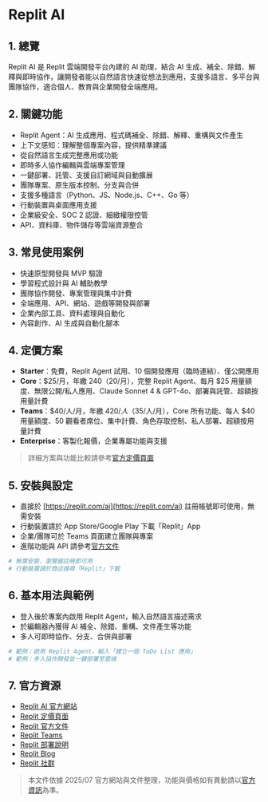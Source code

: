 # Replit AI

## 1. 總覽
Replit AI 是 Replit 雲端開發平台內建的 AI 助理，結合 AI 生成、補全、除錯、解釋與即時協作，讓開發者能以自然語言快速從想法到應用，支援多語言、多平台與團隊協作，適合個人、教育與企業開發全端應用。

## 2. 關鍵功能
- Replit Agent：AI 生成應用、程式碼補全、除錯、解釋、重構與文件產生
- 上下文感知：理解整個專案內容，提供精準建議
- 從自然語言生成完整應用或功能
- 即時多人協作編輯與雲端專案管理
- 一鍵部署、託管、支援自訂網域與自動擴展
- 團隊專案、原生版本控制、分支與合併
- 支援多種語言（Python、JS、Node.js、C++、Go 等）
- 行動裝置與桌面應用支援
- 企業級安全、SOC 2 認證、細緻權限控管
- API、資料庫、物件儲存等雲端資源整合

## 3. 常見使用案例
- 快速原型開發與 MVP 驗證
- 學習程式設計與 AI 輔助教學
- 團隊協作開發、專案管理與集中計費
- 全端應用、API、網站、遊戲等開發與部署
- 企業內部工具、資料處理與自動化
- 內容創作、AI 生成與自動化腳本

## 4. 定價方案
- **Starter**：免費，Replit Agent 試用、10 個開發應用（臨時連結）、僅公開應用
- **Core**：$25/月，年繳 $240（$20/月），完整 Replit Agent、每月 $25 用量額度、無限公開/私人應用、Claude Sonnet 4 & GPT-4o、部署與託管、超額按用量計費
- **Teams**：$40/人/月，年繳 $420/人（$35/人/月），Core 所有功能、每人 $40 用量額度、50 觀看者席位、集中計費、角色存取控制、私人部署、超額按用量計費
- **Enterprise**：客製化報價，企業專屬功能與支援
> 詳細方案與功能比較請參考[官方定價頁面](https://replit.com/pricing)

## 5. 安裝與設定
- 直接於 [https://replit.com/ai](https://replit.com/ai) 註冊帳號即可使用，無需安裝
- 行動裝置請於 App Store/Google Play 下載「Replit」App
- 企業/團隊可於 Teams 頁面建立團隊與專案
- 進階功能與 API 請參考[官方文件](https://docs.replit.com/ai)

```bash
# 無需安裝，瀏覽器註冊即可用
# 行動裝置請於商店搜尋「Replit」下載
```

## 6. 基本用法與範例
- 登入後於專案內啟用 Replit Agent，輸入自然語言描述需求
- 於編輯器內獲得 AI 補全、除錯、重構、文件產生等功能
- 多人可即時協作、分支、合併與部署

```bash
# 範例：啟用 Replit Agent，輸入「建立一個 ToDo List 應用」
# 範例：多人協作開發並一鍵部署至雲端
```

## 7. 官方資源
- [Replit AI 官方網站](https://replit.com/ai)
- [Replit 定價頁面](https://replit.com/pricing)
- [Replit 官方文件](https://docs.replit.com/ai)
- [Replit Teams](https://replit.com/teams)
- [Replit 部署說明](https://docs.replit.com/category/replit-deployments)
- [Replit Blog](https://blog.replit.com/)
- [Replit 社群](https://replit.com/community)

> 本文件依據 2025/07 官方網站與文件整理，功能與價格如有異動請以[官方資訊](https://replit.com/ai)為準。
